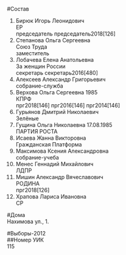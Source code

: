 #Состав  
1. Бирюк Игорь Леонидович  
    ЕР  
    председатель председатель2018[126]  
2. Степанова Ольга Сергеевна  
    Союз Труда  
    заместитель  
3. Лобачева Елена Анатольевна  
    За женщин России  
    секретарь секретарь2016[480]  
4. Алексеев Александр Григорьевич  
    собрание-служба  
5. Верхова Ольга Сергеевна 1985  
    КПРФ  
    прг2018[146] прг2016[146] прг2014[146]  
6. Гурьянов Дмитрий Николаевич  
    Зелёные  
7. Гущина Ольга Николаевна 17.08.1985  
    ПАРТИЯ РОСТА  
8. Исаева Жанна Викторовна  
    Гражданская Платформа  
9. Максимова Ксения Александровна  
    собрание-учеба  
10. Менес Геннадий Михайлович  
    ЛДПР  
11. Мишин Александр Вячеславович  
    РОДИНА  
    прг2018[126]  
12. Храпова Лариса Ивановна  
    СР  
  
#Дома  
Нахимова ул.,   1.  
  
#Выборы-2012  
##Номер УИК  
115  
